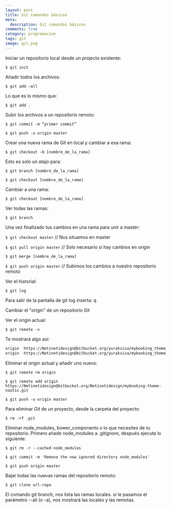 ```yaml
---
layout: post
title: Git comandos básicos
meta:
  description: Git comandos básicos
comments: true
category: programacion
tags: git
image: git.png
---
```


Iniciar un repositorio local desde un projecto existente:

<!-- more -->

`$ git init`

Añadir todos los archivos:

`$ git add —all`

Lo que es lo mismo que:

`$ git add .`

Subir los archivos a un repositorio remoto:

`$ git commit -m “primer commit”`

`$ git push -u origin master`

Crear una nueva rama de Git en local y cambiar a esa rama:

`$ git checkout -b [nombre_de_la_rama]`

Esto es solo un atajo para:

`$ git branch [nombre_de_la_rama]`

`$ git checkout [nombre_de_la_rama]`

Cambiar a una rama:

`$ git checkout [nombre_de_la_rama]`

Ver todas las ramas:

`$ git branch`

Una vez finalizado tus cambios en una rama para unir a master:

`$ git checkout master` // Nos situamos en master

`$ git pull origin master` // Solo necesario si hay cambios en origin

`$ git merge [nombre_de_la_rama]`

`$ git push origin master` // Subimos los cambios a nuestro repositorio remoto

Ver el historial:

`$ git log`

Para salir de la pantalla de git log inserta: q

Cambiar el "origin" de un repositorio Git

Ver el origin actual:

`$ git remote -v`

Te mostrará algo así:

```bash
origin  https://Netinetidesign@bitbucket.org/yuraksisa/mybooking_theme_foundation_6.git (fetch)
origin  https://Netinetidesign@bitbucket.org/yuraksisa/mybooking_theme_foundation_6.git (push)
```

Eliminar el origin actual y añadir uno nuevo:

`$ git remote rm origin`

`$ git remote add origin https://Netinetidesign@bitbucket.org/Netinetidesign/mybooking-theme-nautic.git`

`$ git push -u origin master`

Para eliminar Git de un proyecto, desde la carpeta del proyecto:

`$ rm -rf .git`

Eliminar node_modules, bower_components o lo que necesites de tu repositorio.
Primero añade node_modules a .gitignore, después ejecuta lo siguiente:

`$ git rm -r --cached node_modules`

`$ git commit -m 'Remove the now ignored directory node_modules'`

`$ git push origin master`

Bajar todas las nuevas ramas del repositorio remoto:

`$ git clone url-repo`

El comando git branch, nos lista las ramas locales.
si le pasamos el parámetro --all (o -a), nos mostrará las locales y las remotas.

